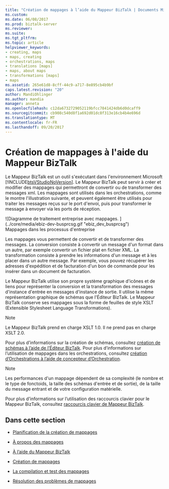 ```yaml
---
title: "Création de mappages à l’aide du Mappeur BizTalk | Documents Microsoft"
ms.custom: 
ms.date: 06/08/2017
ms.prod: biztalk-server
ms.reviewer: 
ms.suite: 
ms.tgt_pltfrm: 
ms.topic: article
helpviewer_keywords:
- creating, maps
- maps, creating
- orchestrations, maps
- translations [maps]
- maps, about maps
- transformations [maps]
- maps
ms.assetid: 265e61d8-8cff-44c9-a717-8e895cb4b9bf
caps.latest.revision: "20"
author: MandiOhlinger
ms.author: mandia
manager: anneta
ms.openlocfilehash: c12da6732729052119bfcc7841424db6d0dcaff9
ms.sourcegitcommit: cb908c540d8f1a692d01dc8f313e16cb4b4e696d
ms.translationtype: MT
ms.contentlocale: fr-FR
ms.lasthandoff: 09/20/2017
---
```

# <a name="creating-maps-using-biztalk-mapper"></a>Création de mappages à l'aide du Mappeur BizTalk
Le Mappeur BizTalk est un outil s'exécutant dans l'environnement Microsoft [!INCLUDE[btsVStudioNoVersion](../includes/btsvstudionoversion-md.md)]. Le Mappeur BizTalk peut servir à créer et modifier des mappages qui permettront de convertir ou de transformer des messages xml. Les mappages sont utilisés dans les orchestrations, comme le montre l'illustration suivante, et peuvent également être utilisés pour traiter les messages reçus sur le port d'envoi, puis pour transformer le message à envoyer via les ports de réception.  
  
 ![Diagramme de traitement entreprise avec mappages. ] (../core/media/ebiz-dev-busprcsg.gif "ebiz_dev_busprcsg")  
Mappages dans les processus d'entreprise  
  
 Les mappages vous permettent de convertir et de transformer des messages. La conversion consiste à convertir un message d'un format dans un autre, par exemple convertir un fichier plat en fichier XML. La transformation consiste à prendre les informations d'un message et à les placer dans un autre message. Par exemple, vous pouvez récupérer les adresses d'expédition et de facturation d'un bon de commande pour les insérer dans un document de facturation.  
  
 Le Mappeur BizTalk utilise son propre système graphique d'icônes et de liens pour représenter la conversion et la transformation des messages d'instance d'entrée en messages d'instance de sortie. Il utilise la même représentation graphique de schémas que l'Éditeur BizTalk. Le Mappeur BizTalk conserve ses mappages sous la forme de feuilles de style XSLT (Extensible Stylesheet Language Transformations).  
  
> [!NOTE]
>  Le Mappeur BizTalk prend en charge XSLT 1.0. Il ne prend pas en charge XSLT 2.0.  
  
 Pour plus d’informations sur la création de schémas, consultez [création de schémas à l’aide de l’Éditeur BizTalk](../core/creating-schemas-using-biztalk-editor.md). Pour plus d’informations sur l’utilisation de mappages dans les orchestrations, consultez [création d’Orchestrations à l’aide de concepteur d’Orchestration](../core/creating-orchestrations-using-orchestration-designer.md).  
  
> [!NOTE]
>  Les performances d'un mappage dépendent de sa complexité (le nombre et le type de fonctoids, la taille des schémas d'entrée et de sortie), de la taille du message entrant et de votre configuration matérielle.  
  
 Pour plus d’informations sur l’utilisation des raccourcis clavier pour le Mappeur BizTalk, consultez [raccourcis clavier de Mappeur BizTalk](../core/biztalk-mapper-keyboard-shortcuts.md).  
  
## <a name="in-this-section"></a>Dans cette section  
  
-   [Planification de la création de mappages](../core/planning-to-create-maps.md)  
  
-   [À propos des mappages](../core/about-maps.md)  
  
-   [À l’aide du Mappeur BizTalk](../core/using-biztalk-mapper.md)  
  
-   [Création de mappages](../core/creating-maps.md)  
  
-   [La compilation et test des mappages](../core/compiling-and-testing-maps.md)  
  
-   [Résolution des problèmes de mappages](../core/troubleshooting-maps.md)